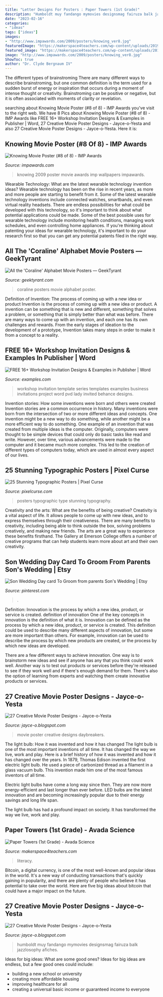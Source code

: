 ```yaml
---
title: "Letter Designs For Posters : Paper Towers (1st Grade)"
description: "Humboldt muy fandango mymovies designsmag fairuza balk jazzlosophy afiches"
date: "2023-02-16"
categories:
- "ideas"
tags: ["ideas"]
images:
- "http://www.impawards.com/2009/posters/knowing_ver8.jpg"
featuredImage: "https://makerspace4teachers.com/wp-content/uploads/2019/10/IMG_4363-e1571001438361-1200x1600.jpg"
featured_image: "https://makerspace4teachers.com/wp-content/uploads/2019/10/IMG_4363-e1571001438361-1200x1600.jpg"
image: "http://www.impawards.com/2009/posters/knowing_ver8.jpg"
ShowToc: true
author: "Dr. Clyde Bergnaum IV"
---
```



The different types of brainstroming
There are many different ways to describe brainstroming, but one common definition is the term used for a sudden burst of energy or inspiration that occurs during a moment of intense thought or creativity. Brainstroming can be positive or negative, but it is often associated with moments of clarity or revelation.

	

		
searching about Knowing Movie Poster (#8 of 8) - IMP Awards you've visit to the right web. We have 8 Pics about Knowing Movie Poster (#8 of 8) - IMP Awards like FREE 16+ Workshop Invitation Designs &amp; Examples in Publisher | Word, 27 Creative Movie Poster Designs - Jayce-o-Yesta and also 27 Creative Movie Poster Designs - Jayce-o-Yesta. Here it is:
		
    
## Knowing Movie Poster (#8 Of 8) - IMP Awards

<img loading=lazy src="http://www.impawards.com/2009/posters/knowing_ver8.jpg" onerror="this.onerror=null;this.src='https://tse3.mm.bing.net/th?id=OIP.htnDAfGHjVJEOsBLLNbTzwHaKf&amp;pid=15.1';" alt="Knowing Movie Poster (#8 of 8) - IMP Awards">

_Source: impawards.com_

>knowing 2009 poster movie awards imp wallpapers impawards. 

	

Wearable Technology: What are the latest wearable technology invention ideas?
Wearable technology has been on the rise in recent years, as more and more people are starting to benefit from it. Some of the latest wearable technology inventions include connected watches, smartbands, and even virtual reality headsets. There are endless possibilities for what could be developed with this technology, so it's important to think about what potential applications could be made. Some of the best possible uses for wearable technology include monitoring health conditions, managing work schedules, and even controlling home appliances. If you're thinking about patenting your ideas for wearable technology, it's important to do your research first so that you can get any potential patents filed in the right way.

    
## All The &#039;Coraline&#039; Alphabet Movie Posters — GeekTyrant

<img loading=lazy src="http://s3.media.squarespace.com/production/465215/5307878/wp-content/uploads/2008/12/coraline24_large.jpg" onerror="this.onerror=null;this.src='https://tse1.mm.bing.net/th?id=OIP.rnwUiCsyU_PtXkpfposzFQHaK9&amp;pid=15.1';" alt="All the &#039;Coraline&#039; Alphabet Movie Posters — GeekTyrant">

_Source: geektyrant.com_

>coraline posters movie alphabet poster. 

	

Definition of Invention: The process of coming up with a new idea or product
Invention is the process of coming up with a new idea or product. A invention can be something that is new and different, something that solves a problem, or something that is simply better than what was before. There are many ways to come up with an invention, and each one has its own challenges and rewards. From the early stages of ideation to the development of a prototype, Invention takes many steps in order to make it from a concept to a reality.

    
## FREE 16+ Workshop Invitation Designs &amp; Examples In Publisher | Word

<img loading=lazy src="https://images.examples.com/wp-content/uploads/2017/11/Workshop-Series-Invitation.jpg" onerror="this.onerror=null;this.src='https://tse4.mm.bing.net/th?id=OIP.QYp2jT1jJ8BLqILIppaNmwHaJ4&amp;pid=15.1';" alt="FREE 16+ Workshop Invitation Designs &amp; Examples in Publisher | Word">

_Source: examples.com_

>workshop invitation template series templates examples business invitations project word pvd lady invited behance designs. 

	

Invention stories: How some inventions were born and others were created
Invention stories are a common occurrence in history. Many inventions were born from the intersection of two or more different ideas and concepts. One invention might be a new way to do something, while another might be a more efficient way to do something. 
One example of an invention that was created from multiple ideas is the computer. Originally, computers were thought to be simple devices that could only do basic tasks like read and write. However, over time, various advancements were made to the computer and it became much more complex. This led to the creation of different types of computers today, which are used in almost every aspect of our lives.

    
## 25 Stunning Typographic Posters | Pixel Curse

<img loading=lazy src="https://pixelcurse.com/wp-content/uploads/2011/01/typographicposter14.jpg" onerror="this.onerror=null;this.src='https://tse2.mm.bing.net/th?id=OIP.Dm9QJzSHjjNvZ1ozeLjeWAHaKe&amp;pid=15.1';" alt="25 Stunning Typographic Posters | Pixel Curse">

_Source: pixelcurse.com_

>posters typographic type stunning typography. 

	

Creativity and the arts: What are the benefits of being creative?
Creativity is a vital aspect of life. It allows people to come up with new ideas, and to express themselves through their creativeness. There are many benefits to creativity, including being able to think outside the box, solving problems creatively, and making new friends. The arts are a great way to experience these benefits firsthand. The Gallery at Emerson College offers a number of creative programs that can help students learn more about art and their own creativity.

    
## Son Wedding Day Card To Groom From Parents Son&#039;s Wedding | Etsy

<img loading=lazy src="https://i.pinimg.com/736x/9d/13/1f/9d131f674c9865edb3a1c3cc5f0d336b.jpg" onerror="this.onerror=null;this.src='https://tse3.mm.bing.net/th?id=OIP.7jpqUh43iR2ow0a1ixEPywHaJ3&amp;pid=15.1';" alt="Son Wedding Day card To Groom from parents Son&#039;s Wedding | Etsy">

_Source: pinterest.com_

>. 

	

Definition: Innovation is the process by which a new idea, product, or service is created.
definition of innovation
One of the key concepts in innovation is the definition of what it is. Innovation can be defined as the process by which a new idea, product, or service is created. This definition could be used to describe many different aspects of innovation, but some are more important than others. For example, innovation can be used to describe the process by which new products are created, or the process by which new ideas are developed.

There are a few different ways to achieve innovation. One way is to brainstorm new ideas and see if anyone has any that you think could work well. Another way is to test out products or services before they're released to see if they work well and if there's enough demand for them. There's also the option of learning from experts and watching them create innovative products or services.

    
## 27 Creative Movie Poster Designs - Jayce-o-Yesta

<img loading=lazy src="http://4.bp.blogspot.com/-VyliUohnIqk/TnRjPcfpWMI/AAAAAAAACpI/9NcUaBYWW5U/s1600/daybreakers.jpg" onerror="this.onerror=null;this.src='https://tse2.mm.bing.net/th?id=OIP.u1YkF6m8WojGxbyXRUB65gHaK9&amp;pid=15.1';" alt="27 Creative Movie Poster Designs - Jayce-o-Yesta">

_Source: jayce-o.blogspot.com_

>movie poster creative designs daybreakers. 

	

The light bulb: How it was invented and how it has changed
The light bulb is one of the most important inventions of all time. It has changed the way we live, work and play. Here is a brief history of how it was invented and how it has changed over the years.
In 1879, Thomas Edison invented the first electric light bulb. He used a piece of carbonized thread as a filament in a glass vacuum bulb. This invention made him one of the most famous inventors of all time.

Electric light bulbs have come a long way since then. They are now more energy-efficient and last longer than ever before. LED bulbs are the latest innovation and are becoming increasingly popular due to their energy savings and long life span.

The light bulb has had a profound impact on society. It has transformed the way we live, work and play.

    
## Paper Towers (1st Grade) - Avada Science

<img loading=lazy src="https://makerspace4teachers.com/wp-content/uploads/2019/10/IMG_4363-e1571001438361-1200x1600.jpg" onerror="this.onerror=null;this.src='https://tse3.mm.bing.net/th?id=OIP.gjbMhDEhT97rkF0LQ1wiZQHaJ4&amp;pid=15.1';" alt="Paper Towers (1st Grade) - Avada Science">

_Source: makerspace4teachers.com_

>literacy. 

	

Bitcoin, a digital currency, is one of the most well-known and popular ideas in the world. It's a new way of conducting transactions that's quickly gaining in popularity, and there are plenty of people who believe it has potential to take over the world. Here are five big ideas about bitcoin that could have a major impact on the future.

    
## 27 Creative Movie Poster Designs - Jayce-o-Yesta

<img loading=lazy src="https://2.bp.blogspot.com/-cuXUkliA8yM/TnRjUaBF2pI/AAAAAAAACpk/-HOT1JZb4bU/s1600/humboldt-county.jpg" onerror="this.onerror=null;this.src='https://tse4.mm.bing.net/th?id=OIP.wR925UWihyBHlagAfpWSbAHaK9&amp;pid=15.1';" alt="27 Creative Movie Poster Designs - Jayce-o-Yesta">

_Source: jayce-o.blogspot.com_

>humboldt muy fandango mymovies designsmag fairuza balk jazzlosophy afiches. 

	

Ideas for big ideas: What are some good ones?
Ideas for big ideas are endless, but a few good ones could include: 
- building a new school or university 
- creating more affordable housing 
- improving healthcare for all 
- creating a universal basic income or guaranteed income to everyone

